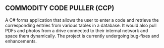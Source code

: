 ## COMMODITY CODE PULLER (CCP)

A C# forms application that allows the user to enter a code and retrieve the corresponding entries from various tables in a database. It would also pull PDFs and photos from a drive connected to their internal network and space them dynamically. 
The project is currently undergoing bug-fixes and enhancements.
